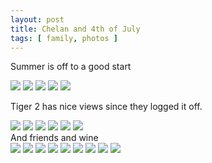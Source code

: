 ```yaml
---
layout: post
title: Chelan and 4th of July
tags: [ family, photos ]
---
```


Summer is off to a good start


<script src="https://ajax.googleapis.com/ajax/libs/jquery/1.11.1/jquery.min.js" ></script>
<link href="https://cdnjs.cloudflare.com/ajax/libs/fotorama/4.6.4/fotorama.min.css" rel="stylesheet">
<script src="https://cdnjs.cloudflare.com/ajax/libs/fotorama/4.6.4/fotorama.min.js" ></script>

<div class="fotorama"  data-allowfullscreen="true" data-width="100%"  data-ratio="800/600">
    <!--https://photos.app.goo.gl/yyg9PKRaR8ZQvGHD8-->
    <img src="https://images.northbriton.net/AP1GczN34V4dF7TauCFYr8Cd1FnxswHwMa8IGKUy3DNy76iUg-Cm2RL6Y7kdgikbInug_5NeFxP7hmwAlifKYgTPRHEETnrKrwqSI5hznmCWBrujszk4XQde">
    <img src="https://images.northbriton.net/AP1GczNm43KfW8odSn6EXKLT8Fzx_ZK2CRNy67MnTp_GDt511F4SIWt1PPddNUX7SXbgsKRK5Rw5bABYzZByUHfKaRtyqJ11zsHn3ZF7s2mENOntcxm_w2eC">
    <img src="https://images.northbriton.net/AP1GczMR8hktxNiKVE4o2X-BXk929MmuFDtJC_81zrjgWIbc9miiKrNVzxDc06EtL7XGVpGkyq2sy78VEJwygy88hskR-89YDN_ZMAg24PnAeM0xF9XQHtE9">
    <img src="https://images.northbriton.net/AP1GczNYc0XxG3AXlQmgS5DkBzDMkkuqcD_DxUM5C-DUogOLYx9kQ6aNWLGfdvAn6sS3XeeAgc1VJgpYYsk_penoKz_IfLhjZ6Emwj7ekWsQxIumSZi9GzOn">
    <img src="https://images.northbriton.net/AP1GczMnsZPg21ErUH0oE86sG0TNBB3Go5UwAtHkEyUURsC2nKscrh6qeFKhdYRxUCWOeoITn_PDFIJRgalPXuzu_lQOcMmmtb5pp85LczOl4tR5WAtpcLbU">
</div>

Tiger 2 has nice views since they logged it off.
<div class="fotorama"  data-allowfullscreen="true" data-width="100%"  data-ratio="800/600">
    <!--https://photos.app.goo.gl/74hC4cUSxngsjxs46-->
    <img src="https://images.northbriton.net/AP1GczPcYOVIzvYrWU3ZjpTZHPolW3JcB_fFOXKiXniQQcqUMzbsG8jjSYMVX4vqmMPvMl5hS3YHZAtpsROaA_DjGpzlLTIGWGSkQdh9NVmm9Kn0ftAfh-fi">
    <img src="https://images.northbriton.net/AP1GczO8pII-lgrv5L4xnKF0qOAGV5UL-brgbY5UHBwvKUiUSDzA4o46l8WidEIZEDgAeHJmXdljBS9xllJO4nbDROuKxO9j6llRxxxe2QLv_sNlf2J8qOqR">
    <img src="https://images.northbriton.net/AP1GczOMTf2iFfBtb7qb2nNtwm0PdOIDZiLc9G4gafahOZqkH2syCJWtmiqH4AqvuuW-7bq4wkd9CrcOc-c9bPSoQcKUt_Da75Y1s3guXyi9k3JWRsMWiUxE">
    <img src="https://images.northbriton.net/AP1GczPcKOCOsTFawQjv76wX8KtxBevE1pSjKFUiRG8xRESvEJOTCAHl3b3ZZJXYCAB1YH2x_TPOHiwD6Ksc8pmNwK_PoI7tcvm7OWutXXlSV_yZlKxDtraC">
    <img src="https://images.northbriton.net/AP1GczMw4IKmSkONGw_68hbw00x4e0O4BntmCAF7VA7N2m7lC0kPvjULbnwM58rwsc6i8gxJlyfdVWkmMSsZqiyswz-Wr3na0ymzHEg0WkMgTPWiuZ46orXC">
    <img src="https://images.northbriton.net/AP1GczMtYVUNSCTRxH7BZQergIcaiRxYNIr0ebnl78Tbc7aEA4XLgsFmMZIdhNIFQ6t3wOt0mITT_7tRoEUzl8jlhxmQKTwlglhkbcAXtMPMiSGlmx_NQWc5">
</div>
And friends and wine


<div class="fotorama"  data-allowfullscreen="true" data-width="100%"  data-ratio="800/600">
    <!--https://photos.app.goo.gl/EETBGgLRiq4N1G8i7-->
    <img src="https://images.northbriton.net/AP1GczOFQ8mzB3HaimSWXV7Uft__LGieb_d52lQS5acSGq8UtEhEKELJaKV-11ON-VgkaXb-uWzVk-LFbxdHaj0bGX-jfDPked12ViTWIJZEt1F56tapmUkH">
    <img src="https://images.northbriton.net/AP1GczPp26dyoiU5TFjhPb-xl_RIGtQC5fgvoEIpAZ_30jm9c0lsvIaCBsJqgI700Xt9hWtL3wx8xNXifVZpxyLX9AWTqUz3rJJn7e3rb8k8bgzQ7IznJIaZ">
    <img src="https://images.northbriton.net/AP1GczPxC-vyrEZzVPg9Fc-0i5ucel2TKnCgfzxTEuS6IhFpmZKCcbCBAXlSJbFJYD25KfyU0g8nhz_Mt8ghc3-GxpStmwH6P7uDJILJVSSP9M0dL2oxNy_n">
    <img src="https://images.northbriton.net/AP1GczM3abCYSOc1vJ4EZ0ReUTRt-WW00ezK5Qx9RLWCgwtCi6Kg3U3JDv_N9q09NA68Ho4In0lJHz266hOmIhdFwO4zRXYiLLjJK1cY247kmXl0hhSjdOiN">
    <img src="https://images.northbriton.net/AP1GczNmmn_tABmgFn96-CGUzRlJz9o4r6_20HMQm_1bIp07YcLFmjfskAVcdrXbSVEGtVG5QzYNO0TgQtRwsKBAL7ga-9yZcDqk2atMAPad3VWIp4nBXIXF">
    <img src="https://images.northbriton.net/AP1GczPIPf9BID2MqG5FdgH_PtcEP_veyflMGl52go5CcJhN_SH3HQg0LMkfNwBeC5o3I_DkRYBny4DkjCZPnsL7ZnEkZ7DccQqOyRGZqWKlnR6VGZL1xW7G">
    <img src="https://images.northbriton.net/AP1GczPAl5i0LDDBxDFwaSqQGVnLWuU4tzd-qyKXNeSfAimp7FZvzb0X3F22Hc8eZGLLeueM9DGfzcJWg53axcHaZqxCDkV3wVhfHxwKzrGvu4PtqrGdtNSn">
    <img src="https://images.northbriton.net/AP1GczOotodCigy58_sBpa8K9FYjp8WBiHl6dOImbgoofNlMtTZt3e-pYrMqjMdz7-1tNK9PDI3rG5InwLtq9YebKub2DzKHB9yX4dJ38CUXGcre-YYCoth_">
    <img src="https://images.northbriton.net/AP1GczPlSak2vaRypywu5wSY0vNgbgyKBprYzgqWlhGZ5vOj0ciNrjEfMEdf4-DO8TjJy4j0C2uWDNdWcW1f0IlF1RTaKigfPbl1Jt5nsK1xKm6FcUS_89Y4">
</div>